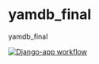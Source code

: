 # yamdb_final
yamdb_final

[![Django-app workflow](https://github.com/MarselMulyukov/yamdb_final/actions/workflows/yamdb_workflow.yml/badge.svg?branch=master&event=workflow_run)](https://github.com/MarselMulyukov/yamdb_final/actions/workflows/yamdb_workflow.yml)
